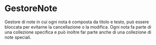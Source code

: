 # GestoreNote

Gestore di note in cui ogni nota è composta da titolo e testo, può essere bloccata per evitarne la cancellazione o la modifica.
Ogni nota fa parte di una collezione specifica e può inoltre far parte anche di una collezione di note speciali.
